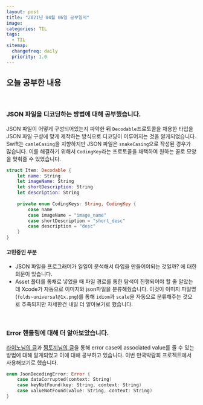 ```yaml
---
layout: post
title: "2021년 04월 06일 공부일지"
image:
categories: TIL
tags: 
  - TIL
sitemap:
  changefreq: daily
  priority: 1.0
---
```


## 오늘 공부한 내용

<br/> 

### JSON 파일을 디코딩하는 방법에 대해 공부했습니다.

JSON 파일이 어떻게 구성되어있는지 파악한 뒤  `Decodable`프로토콜을 채용한 타입을 JSON 파일 구성에 맞게 제작하는 방식으로 디코딩이 이루어지는 것을 알게되었습니다. Swift는 `camleCasing`을 지향하지만 JSON 파일은 `snakeCasing`으로 작성된 경우가 많습니다. 이를 해결하기 위해서 `CodingKey`라는 프로토콜을 채택하여 원하는 꼴로 모양을 맞춰줄 수 있었습니다.

```swift
struct Item: Decodable {
    let name: String
    let imageName: String
    let shortDescription: String
    let description: String
    
    private enum CodingKeys: String, CodingKey {
        case name
        case imageName = "image_name"
        case shortDescription = "short_desc"
        case description = "desc"
    }
}
```



#### 고민중인 부분

- JSON 파일을 프로그래머가 일일이 분석해서 타입을 만들어야되는 것일까? 에 대한 의문이 있습니다.
- Asset 폴더를 통채로 넣었을 때 파일 경로를 통한 탐색이 진행되어야 할 줄 알았는데 Xcode가 자동으로 이미지와 json파일을 분류해줬습니다. 이것이 이미지 파일명 (`folds~universal@1x.png`)를 통해 `idiom`과 `scale`을 자동으로 분류해주는 것으로 추측되지만 자세한건 내일 더 알아보기로 했습니다.

<br/> 

### Error 핸들링에 대해 더 알아보았습니다.

[라이노님의 글](https://rhino-developer.tistory.com/entry/Swift-ErrorHandling)과 [찜토끼님의 글](https://wlaxhrl.tistory.com/53)을 통해 error case에 associated value를 줄 수 있는 방법에 대해 알게되었고 이에 대해 공부하고 있습니다. 이번 만국박람회 프로젝트에서 사용해보기로 했습니다.

```swift
enum JsonDecodingError: Error {
    case dataCorrupted(context: String)
    case keyNotFound(key: String, context: String)
    case valueNotFound(value: String, context: String)
}
```


